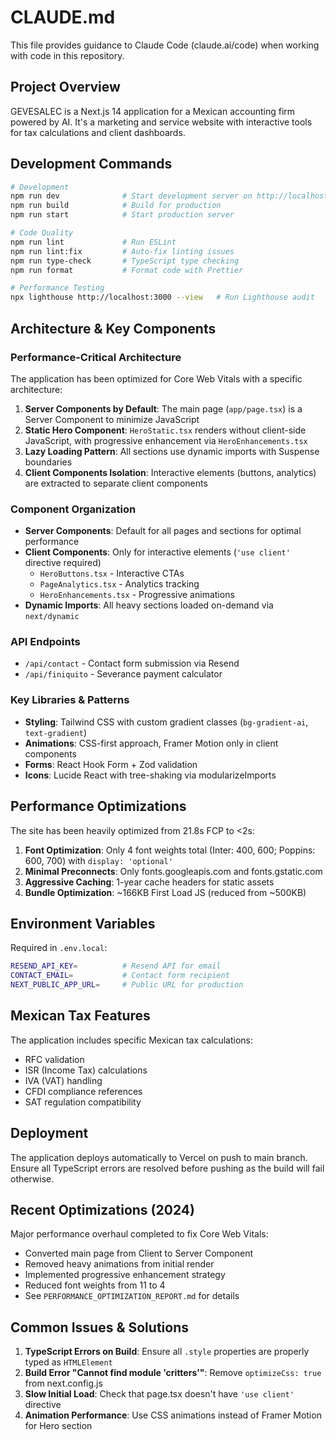 # CLAUDE.md

This file provides guidance to Claude Code (claude.ai/code) when working with code in this repository.

## Project Overview

GEVESALEC is a Next.js 14 application for a Mexican accounting firm powered by AI. It's a marketing and service website with interactive tools for tax calculations and client dashboards.

## Development Commands

```bash
# Development
npm run dev              # Start development server on http://localhost:3000
npm run build            # Build for production
npm run start            # Start production server

# Code Quality
npm run lint             # Run ESLint
npm run lint:fix         # Auto-fix linting issues
npm run type-check       # TypeScript type checking
npm run format           # Format code with Prettier

# Performance Testing
npx lighthouse http://localhost:3000 --view   # Run Lighthouse audit
```

## Architecture & Key Components

### Performance-Critical Architecture
The application has been optimized for Core Web Vitals with a specific architecture:

1. **Server Components by Default**: The main page (`app/page.tsx`) is a Server Component to minimize JavaScript
2. **Static Hero Component**: `HeroStatic.tsx` renders without client-side JavaScript, with progressive enhancement via `HeroEnhancements.tsx`
3. **Lazy Loading Pattern**: All sections use dynamic imports with Suspense boundaries
4. **Client Components Isolation**: Interactive elements (buttons, analytics) are extracted to separate client components

### Component Organization

- **Server Components**: Default for all pages and sections for optimal performance
- **Client Components**: Only for interactive elements (`'use client'` directive required)
  - `HeroButtons.tsx` - Interactive CTAs
  - `PageAnalytics.tsx` - Analytics tracking
  - `HeroEnhancements.tsx` - Progressive animations
- **Dynamic Imports**: All heavy sections loaded on-demand via `next/dynamic`

### API Endpoints

- `/api/contact` - Contact form submission via Resend
- `/api/finiquito` - Severance payment calculator

### Key Libraries & Patterns

- **Styling**: Tailwind CSS with custom gradient classes (`bg-gradient-ai`, `text-gradient`)
- **Animations**: CSS-first approach, Framer Motion only in client components
- **Forms**: React Hook Form + Zod validation
- **Icons**: Lucide React with tree-shaking via modularizeImports

## Performance Optimizations

The site has been heavily optimized from 21.8s FCP to <2s:

1. **Font Optimization**: Only 4 font weights total (Inter: 400, 600; Poppins: 600, 700) with `display: 'optional'`
2. **Minimal Preconnects**: Only fonts.googleapis.com and fonts.gstatic.com
3. **Aggressive Caching**: 1-year cache headers for static assets
4. **Bundle Optimization**: ~166KB First Load JS (reduced from ~500KB)

## Environment Variables

Required in `.env.local`:
```bash
RESEND_API_KEY=          # Resend API for email
CONTACT_EMAIL=           # Contact form recipient
NEXT_PUBLIC_APP_URL=     # Public URL for production
```

## Mexican Tax Features

The application includes specific Mexican tax calculations:
- RFC validation
- ISR (Income Tax) calculations
- IVA (VAT) handling
- CFDI compliance references
- SAT regulation compatibility

## Deployment

The application deploys automatically to Vercel on push to main branch. Ensure all TypeScript errors are resolved before pushing as the build will fail otherwise.

## Recent Optimizations (2024)

Major performance overhaul completed to fix Core Web Vitals:
- Converted main page from Client to Server Component
- Removed heavy animations from initial render
- Implemented progressive enhancement strategy
- Reduced font weights from 11 to 4
- See `PERFORMANCE_OPTIMIZATION_REPORT.md` for details

## Common Issues & Solutions

1. **TypeScript Errors on Build**: Ensure all `.style` properties are properly typed as `HTMLElement`
2. **Build Error "Cannot find module 'critters'"**: Remove `optimizeCss: true` from next.config.js
3. **Slow Initial Load**: Check that page.tsx doesn't have `'use client'` directive
4. **Animation Performance**: Use CSS animations instead of Framer Motion for Hero section